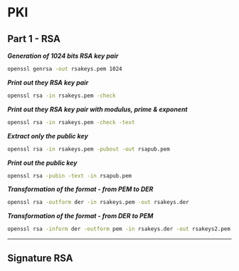 # PKI

## Part 1 - RSA

***Generation of 1024 bits RSA key pair***

```bash
openssl genrsa -out rsakeys.pem 1024
```

***Print out they RSA key pair***

```bash
openssl rsa -in rsakeys.pem -check
```

***Print out they RSA key pair with modulus, prime & exponent***

```bash
openssl rsa -in rsakeys.pem -check -text
```

***Extract only the public key***

```bash
openssl rsa -in rsakeys.pem -pubout -out rsapub.pem
```

***Print out the public key***

```bash
openssl rsa -pubin -text -in rsapub.pem
```

***Transformation of the format - from PEM to DER***

```bash
openssl rsa -outform der -in rsakeys.pem -out rsakeys.der
```

***Transformation of the format - from DER to PEM***

```bash
openssl rsa -inform der -outform pem -in rsakeys.der -out rsakeys2.pem
```

***

## Signature RSA
